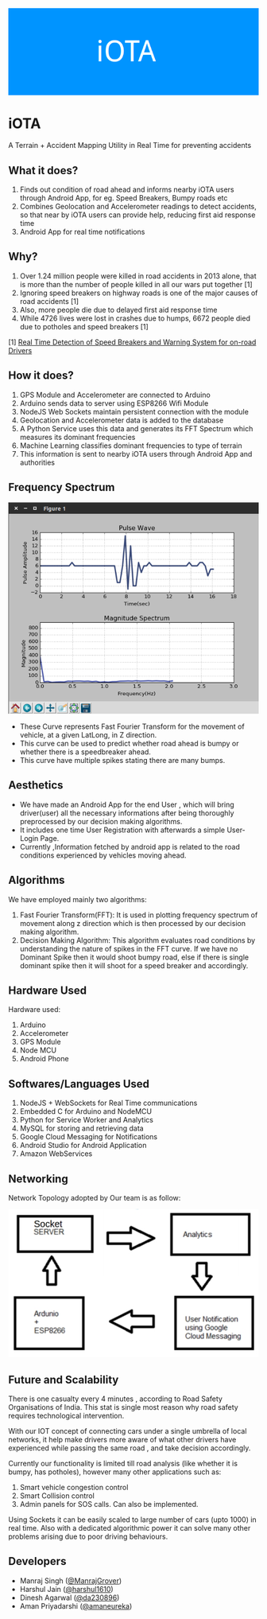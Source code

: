 <img src="https://github.com/amaneureka/iota/blob/master/screenshots/logo.png" align="middle" />

# iOTA
A Terrain + Accident Mapping Utility in Real Time for preventing accidents

## What it does?

1. Finds out condition of road ahead and informs nearby iOTA users through Android App, for eg. Speed Breakers, Bumpy roads etc
2. Combines Geolocation and Accelerometer readings to detect accidents, so that near by iOTA users can provide help, reducing first aid response time
3. Android App for real time notifications

## Why?

1. Over 1.24 million people were killed in road accidents in 2013 alone, that is more than the number of people killed in all our wars put together [1]
2. Ignoring speed breakers on highway roads is one of the major causes of road accidents [1]
3. Also, more people die due to delayed first aid response time
4. While 4726 lives were lost in crashes due to humps, 6672 people died due to potholes and speed breakers [1]

[1] [Real Time Detection of Speed Breakers and Warning System for on-road Drivers](http://ieeexplore.ieee.org/stamp/stamp.jsp?arnumber=7443976)

## How it does?

1. GPS Module and Accelerometer are connected to Arduino
2. Arduino sends data to server using ESP8266 Wifi Module
3. NodeJS Web Sockets maintain persistent connection with the module
4. Geolocation and Accelerometer data is added to the database
5. A Python Service uses this data and generates its FFT Spectrum which measures its dominant frequencies
6. Machine Learning classifies dominant frequencies to type of terrain
7. This information is sent to nearby iOTA users through Android App and authorities

## Frequency Spectrum

![image](https://github.com/amaneureka/iota/blob/master/screenshots/image.png)

* These Curve represents Fast Fourier Transform for the movement of vehicle, at a given LatLong, in Z direction.
* This curve can be used to predict whether road ahead is bumpy or whether there is a speedbreaker ahead.
* This curve have multiple spikes stating there are many bumps.

## Aesthetics

* We have made an Android App for the end User , which will bring driver(user) all the necessary informations after being thoroughly preprocessed by our decision making algorithms.
* It includes one time User Registration with afterwards a simple User-Login Page. 
* Currently ,Information fetched by android app is related to the road conditions experienced by vehicles moving ahead.

## Algorithms

We have employed mainly two algorithms:
1. Fast Fourier Transform(FFT): It is used in plotting frequency spectrum of movement along z direction which is then processed by our decision making algorithm.
2. Decision Making Algorithm: This algorithm evaluates road conditions by understanding the nature of spikes in the FFT curve. If we have no Dominant Spike then it would shoot bumpy road, else if there is single dominant spike then it will shoot for a speed breaker and accordingly.

## Hardware Used

Hardware used:

1. Arduino 
2. Accelerometer 
3. GPS Module
4. Node MCU
5. Android Phone

## Softwares/Languages Used

1. NodeJS + WebSockets for Real Time communications
2. Embedded C for Arduino and NodeMCU
3. Python for Service Worker and Analytics
4. MySQL for storing and retrieving data
5. Google Cloud Messaging for Notifications
6. Android Studio for Android Application
7. Amazon WebServices

## Networking

Network Topology adopted by Our team is as follow:

![Architecture](https://github.com/amaneureka/iota/blob/master/screenshots/Architecture.jpg)

## Future and Scalability

There is one casualty every 4 minutes , according to Road Safety Organisations of India. This stat is single most reason why road safety requires technological intervention.

With our IOT concept of connecting cars under a single umbrella of local networks, it help make drivers more aware of what other drivers have experienced while passing the same road , and take decision accordingly.

Currently our functionality is limited till road analysis (like whether it is bumpy, has potholes), however many other applications such as:
 
 1. Smart vehicle congestion control 
 2. Smart Collision control
 3. Admin panels for SOS calls. Can also be implemented.

Using Sockets it can be easily scaled to large number of cars (upto 1000) in real time. Also with a dedicated algorithmic power it can solve many other problems arising due to poor driving behaviours.

## Developers

* Manraj Singh ([@ManrajGrover](https://github.com/ManrajGrover))
* Harshul Jain ([@harshul1610](https://github.com/harshul1610))
* Dinesh Agarwal ([@da230896](https://github.com/da230896))
* Aman Priyadarshi ([@amaneureka](https://github.com/amaneureka))
